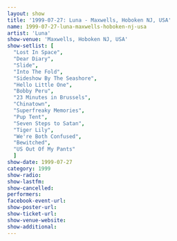 ```yaml
---
layout: show
title: '1999-07-27: Luna - Maxwells, Hoboken NJ, USA'
name: 1999-07-27-luna-maxwells-hoboken-nj-usa
artist: 'Luna'
show-venue: 'Maxwells, Hoboken NJ, USA'
show-setlist: [
  "Lost In Space",
  "Dear Diary",
  "Slide",
  "Into The Fold",
  "Sideshow By The Seashore",
  "Hello Little One",
  "Bobby Peru",
  "23 Minutes in Brussels",
  "Chinatown",
  "Superfreaky Memories",
  "Pup Tent",
  "Seven Steps to Satan",
  "Tiger Lily",
  "We're Both Confused",
  "Bewitched",
  "US Out Of My Pants"
  ]
show-date: 1999-07-27
category: 1999
show-radio: 
show-lastfm: 
show-cancelled: 
performers: 
facebook-event-url: 
show-poster-url: 
show-ticket-url: 
show-venue-website: 
show-additional: 
---
```


